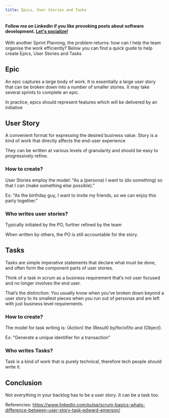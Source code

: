 ```yaml
---
title: Epics, User Stories and Tasks
---
```


#### Follow me on Linkedin if you like provoking posts about software development. [Let's socialize!](https://www.linkedin.com/in/alexsandro-souza-dev/detail/recent-activity/shares/)

With another Sprint Planning, the problem returns: how can I help the team organise the work efficiently? Below you can find a quick guide to help create Epics, User Stories and Tasks

## Epic

An epic captures a large body of work. It is essentially a large user story that can be broken down into a number of smaller stories. It may take several sprints to complete an epic.

In practice, epics should represent features which will be delivered by an initiative

## User Story

A convenient format for expressing the desired business value. Story is a kind of work that directly affects the end-user experience

They can be written at various levels of granularity and should be easy to progressively refine.

### How to create?
User Stories employ the model: "As a (persona) I want to (do something) so that I can (make something else possible)."

Ex: "As the birthday guy, I want to invite my friends, so we can enjoy this party together."

### Who writes user stories?
Typically initiated by the PO, further refined by the team

When written by others, the PO is still accountable for the story.

## Tasks
Tasks are simple imperative statements that declare what must be done, and often form the component parts of user stories.

Think of a task in scrum as a business requirement that’s not user focused and no longer involves the end user.

That’s the distinction: You usually know when you’ve broken down beyond a user story to its smallest pieces when you run out of personas and are left with just business level requirements.

### How to create?

The model for task writing is: (Action) the (Result) by/for/of/to and (Object).

Ex: "Generate a unique identifier for a transaction"

### Who writes Tasks?
Task is a kind of work that is purely technical, therefore tech people should write it.

## Conclusion
Not everything in your backlog has to be a user story. It can be a task too.


Referencies:
https://www.linkedin.com/pulse/scrum-basics-whats-difference-between-user-story-task-edward-emerson/
